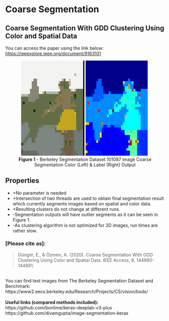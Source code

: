# Coarse Segmentation
## Coarse Segmentation With GDD Clustering Using Color and Spatial Data
You can access the paper using the link below: <br>
https://ieeexplore.ieee.org/document/9163101

<p align="center">
<img  src="_img/Results/101087_fscmp_9_GDD_Result_43.png" alt="CoarseSeg_Color" width="200"/>
<img  src="_img/Results/101087_fsGndTrthcmp_2_GDDLabels_0.png" alt="CoarseSeg_Label" width="200"/>
<br>
<strong>Figure 1</strong> - Berkeley Segmentation Dataset 101087 image Coarse Segmentation Color (Left) & Label (Right) Output 
</p>


## Properties 
* +No parameter is needed
* +Intersection of two threads are used to obtain final segmentation result which currently segments images based on spatial and color data.
* +Resulting clusters do not change at different runs.
* -Segmentation outputs will  have outlier segments as it can be seen in Figure 1.
* -As clustering algorithm is not optimized for 2D images, run times are rather slow.


### <strong>[Please cite as]:</strong>
>  Güngör, E., & Özmen, A. (2020). Coarse Segmentation With GDD Clustering Using Color and Spatial Data. IEEE Access, 8, 144880-144891. 


<br>
You can find test images from 
The Berkeley Segmentation Dataset and Benchmark:<br>
https://www2.eecs.berkeley.edu/Research/Projects/CS/vision/bsds/

<br>
<br>
<strong>Useful links (compared methods included):</strong><br>
https://github.com/bonlime/keras-deeplab-v3-plus
<br>
https://github.com/divamgupta/image-segmentation-keras
